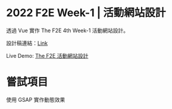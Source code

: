 # 2022 F2E Week-1 | 活動網站設計

透過 Vue 實作 The F2E 4th Week-1 活動網站設計。

設計稿連結：[Link](https://www.figma.com/file/M2aMcZsEIKBbRdLkj7fCAd/F2E-%2F-W1%3A-%E6%B4%BB%E5%8B%95%E7%B6%B2%E7%AB%99%E8%A8%AD%E8%A8%88)

Live Demo: [The F2E 活動網站設計](https://meijun17.github.io/the_f2e_4th_week1/)

# 嘗試項目

使用 GSAP 實作動態效果
